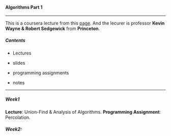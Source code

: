 #### Algorithms Part 1
---
 This is a coursera lecture from this [page](http://class.coursera.org/algs4partI-008). And the lecurer is professor **Kevin Wayne &amp; Robert Sedgewick** from **Princeton**.
 
#####  Contents
* Lectures  

* slides   

* programming assignments

* notes

---
##### Week1
**Lecture**: Union-Find &amp; Analysis of Algorithms.
**Programming Assignment**: Percolation.  

##### Week2:
 
 
